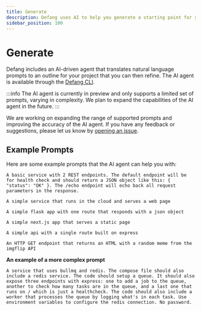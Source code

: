 ```yaml
---
title: Generate
description: Defang uses AI to help you generate a starting point for your cloud applications.
sidebar_position: 100
---
```


# Generate

Defang includes an AI-driven agent that translates natural language prompts to an outline for your project that you can then refine. The AI agent is available through the [Defang CLI](../getting-started#install-the-defang-cli.md).

:::info
The AI agent is currently in preview and only supports a limited set of prompts, varying in complexity. We plan to expand the capabilities of the AI agent in the future.
:::

We are working on expanding the range of supported prompts and improving the accuracy of the AI agent. If you have any feedback or suggestions, please let us know by [opening an issue](https://github.com/DefangLabs/defang/issues/new).

## Example Prompts

Here are some example prompts that the AI agent can help you with:

```
A basic service with 2 REST endpoints. The default endpoint will be for health check and should return a JSON object like this: { "status": "OK" }. The /echo endpoint will echo back all request parameters in the response.
```

```
A simple service that runs in the cloud and serves a web page
```

```
A simple flask app with one route that responds with a json object
```

```
A simple next.js app that serves a static page
```

```
A simple api with a single route built on express
```

```
An HTTP GET endpoint that returns an HTML with a random meme from the imgflip API
```

**An example of a more complex prompt**

```
A service that uses bullmq and redis. The compose file should also include a redis service. The code should setup a queue. It should also expose three endpoints with express: one to add a job to the queue, another to check how many tasks are in the queue, and a last one that runs on / which is just a healthcheck. The code should also include a worker that processes the queue by logging what's in each task. Use environment variables to configure the redis connection. No password.
```
